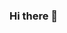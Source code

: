 ### Hi there 👋

<!--
**Prithvi-M-D/Prithvi-M-D** is a ✨ _special_ ✨ repository because its `README.md` (this file) appears on your GitHub profile.

Here are some ideas to get you started:

- 🔭 I’m currently working on Hive and Apache Spark 
- 🌱 I’m currently learning building projects on data.
- 👯 I’m looking to collaborate on ...
- 🤔 I’m looking for help with Deep Learning
- 💬 Ask me about SQL, anthing related on data.
- 📫 How to reach me: prathiksha920@gmail.com
- 😄 Pronouns: ...
- ⚡ Fun fact: Overthinker which actually helps in solving data problems.
-->
